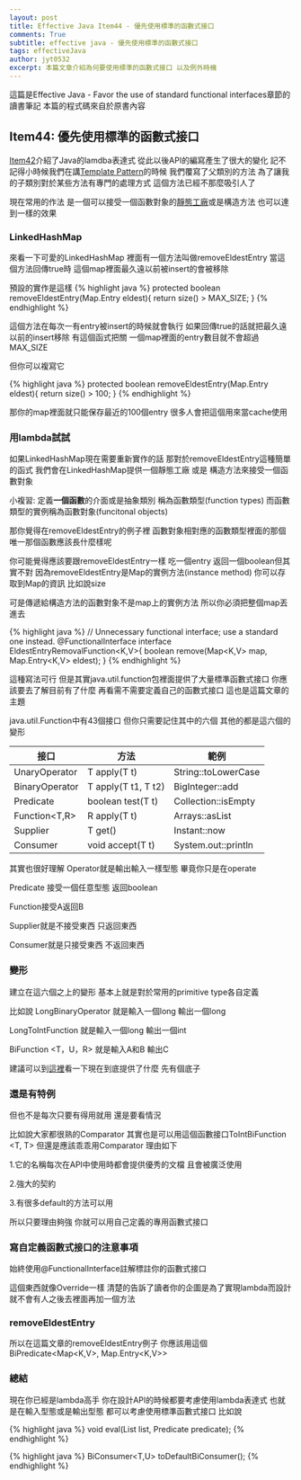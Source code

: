 ```yaml
---
layout: post
title: Effective Java Item44 - 優先使用標準的函數式接口
comments: True 
subtitle: effective java - 優先使用標準的函數式接口
tags: effectiveJava
author: jyt0532
excerpt: 本篇文章介紹為何要使用標準的函數式接口 以及例外時機
---
```


這篇是Effective Java - Favor the use of standard functional interfaces章節的讀書筆記 本篇的程式碼來自於原書內容

## Item44: 優先使用標準的函數式接口

[Item42](/2018/08/05/prefer-lambdas-to-anonymous-classes/)介紹了Java的lamdba表達式 從此以後API的編寫產生了很大的變化 記不記得小時候我們在講[Template Pattern](/2017/09/12/template/)的時候 我們覆寫了父類別的方法 為了讓我的子類別對於某些方法有專門的處理方式 這個方法已經不那麼吸引人了

現在常用的作法 是一個可以接受一個函數對象的[靜態工廠](/2017/09/20/static-factory-method/)或是構造方法 也可以達到一樣的效果

### LinkedHashMap

來看一下可愛的LinkedHashMap 裡面有一個方法叫做removeEldestEntry 當這個方法回傳true時 這個map裡面最久遠以前被insert的會被移除

預設的實作是這樣
{% highlight java %}
protected boolean removeEldestEntry(Map.Entry eldest){
    return size() > MAX_SIZE;
}
{% endhighlight %}

這個方法在每次一有entry被insert的時候就會執行 如果回傳true的話就把最久遠以前的insert移除 有這個函式把關 一個map裡面的entry數目就不會超過MAX_SIZE

但你可以複寫它

{% highlight java %}
protected boolean removeEldestEntry(Map.Entry eldest){
    return size() > 100;
}
{% endhighlight %}

那你的map裡面就只能保存最近的100個entry 很多人會把這個用來當cache使用

### 用lambda試試

如果LinkedHashMap現在需要重新實作的話 那對於removeEldestEntry這種簡單的函式 我們會在LinkedHashMap提供一個靜態工廠 或是 構造方法來接受一個函數對象

小複習: 定義**一個函數**的介面或是抽象類別 稱為函數類型(function types) 而函數類型的實例稱為函數對象(funcitonal objects)

那你覺得在removeEldestEntry的例子裡 函數對象相對應的函數類型裡面的那個唯一那個函數應該長什麼樣呢

你可能覺得應該要跟removeEldestEntry一樣 吃一個entry 返回一個boolean但其實不對 因為removeEldestEntry是Map的實例方法(instance method) 你可以存取到Map的資訊 比如說size

可是傳遞給構造方法的函數對象不是map上的實例方法 所以你必須把整個map丟進去

{% highlight java %}
// Unnecessary functional interface; use a standard one instead.
@FunctionalInterface interface EldestEntryRemovalFunction<K,V>{
    boolean remove(Map<K,V> map, Map.Entry<K,V> eldest);
}
{% endhighlight %}

這種寫法可行 但是其實java.util.function包裡面提供了大量標準函數式接口 你應該要去了解目前有了什麼
再看需不需要定義自己的函數式接口 這也是這篇文章的主題

java.util.Function中有43個接口 但你只需要記住其中的六個 其他的都是這六個的變形

| 接口 | 方法 | 範例  |
| --- | --- | --- |
| UnaryOperator      |T apply(T t) |String::toLowerCase |
| BinaryOperator      |T apply(T t1, T t2)      |BigInteger::add |
| Predicate | boolean test(T t)      |Collection::isEmpty |
| Function<T,R> | R apply(T t)      |Arrays::asList |
| Supplier | T get()      |Instant::now |
| Consumer | void accept(T t)      |System.out::println |

其實也很好理解 Operator就是輸出輸入一樣型態 畢竟你只是在operate

Predicate 接受一個任意型態 返回boolean

Function接受A返回B

Supplier就是不接受東西 只返回東西

Consumer就是只接受東西 不返回東西

### 變形

建立在這六個之上的變形 基本上就是對於常用的primitive type各自定義

比如說 LongBinaryOperator 就是輸入一個long 輸出一個long

LongToIntFunction 就是輸入一個long 輸出一個int

BiFunction <T，U，R> 就是輸入A和B 輸出C

建議可以到[這裡](https://docs.oracle.com/javase/8/docs/api/java/util/function/package-summary.html)看一下現在到底提供了什麼 先有個底子

### 還是有特例

但也不是每次只要有得用就用 還是要看情況

比如說大家都很熟的Comparator <T> 其實也是可以用這個函數接口ToIntBiFunction <T, T> 但還是應該乖乖用Comparator <T> 理由如下

1.它的名稱每次在API中使用時都會提供優秀的文檔 且會被廣泛使用

2.強大的契約

3.有很多default的方法可以用

所以只要理由夠強 你就可以用自己定義的專用函數式接口

### 寫自定義函數式接口的注意事項

始終使用@FunctionalInterface註解標註你的函數式接口

這個東西就像Override一樣 清楚的告訴了讀者你的企圖是為了實現lambda而設計 就不會有人之後去裡面再加一個方法

### removeEldestEntry

所以在這篇文章的removeEldestEntry例子 你應該用這個BiPredicate<Map<K,V>, Map.Entry<K,V>>

### 總結


現在你已經是lambda高手 你在設計API的時候都要考慮使用lambda表達式 也就是在輸入型態或是輸出型態 都可以考慮使用標準函數式接口 比如說

{% highlight java %}
void eval(List<Integer> list, Predicate<Integer> predicate);
{% endhighlight %}

{% highlight java %}
BiConsumer<T,U> toDefaultBiConsumer();
{% endhighlight %}
